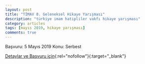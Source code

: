 ```yaml
---
layout: post
title: "TİMAV 8. Geleneksel Hikaye Yarışması"
description: "türkiye imam hatipliler vakfı hikaye yarışması"
category: articles
tags: [mayıs 2019, hikaye yarışması]
comments: true
---
```


Başvuru: 5 Mayıs 2019
Konu: Serbest

[Detaylar ve Başvuru için](http://selcukluanadoluihl.meb.k12.tr/icerikler/timav-8-geleneksel-hikaye-yarismasi-sartnamesi_6448599.html?utm_source=edebiyatyarismalari.com&utm_medium=affiliate){:rel="nofollow"}{:target="_blank"}